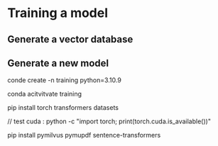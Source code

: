 # Training a model


## Generate a vector database



## Generate a new model

conde create -n training python=3.10.9

conda acitvitvate training

pip install torch transformers datasets

// test cuda :
python -c "import torch; print(torch.cuda.is_available())"


pip install pymilvus pymupdf sentence-transformers